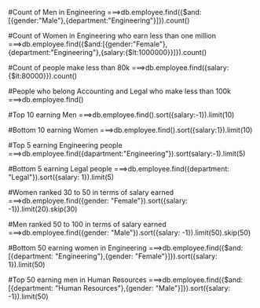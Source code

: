 

#Count of Men in Engineering
===>db.employee.find({$and:[{gender:"Male"},{department:"Engineering"}]}).count()


#Count of Women in Engineering who earn less than one million
===>db.employee.find({$and:[{gender:"Female"},{department:"Engineering"},{salary:{$lt:1000000}}]}).count()




#Count of people make less than 80k
===>db.employee.find({salary:{$lt:80000}}).count()


#People who belong Accounting and Legal who make less than 100k
===>db.employee.find()


#Top 10 earning Men
===>db.employee.find().sort({salary:-1}).limit(10)



#Bottom 10 earning Women
===>db.employee.find().sort({salary:1}).limit(10)



#Top 5 earning Engineering people
===>db.employee.find({dapartment:"Engineering"}).sort(salary:-1).limit(5)


#Bottom 5 earning Legal people
===>db.employee.find({department: "Legal"}).sort({salary: 1}).limit(5)



#Women ranked 30 to 50 in terms of salary earned
===>db.employee.find({gender: "Female"}).sort({salary: -1}).limit(20).skip(30)



#Men ranked 50 to 100 in terms of salary earned
===>db.employee.find({gender: "Male"}).sort({salary: -1}).limit(50).skip(50)


#Bottom 50 earning women in Engineering
===>db.employee.find({$and: [{department: "Engineering"},{gender: "Female"}]}).sort({salary: 1}).limit(50)


#Top 50 earning men in Human Resources
===>db.employee.find({$and: [{department: "Human Resources"},{gender: "Male"}]}).sort({salary: -1}).limit(50)


